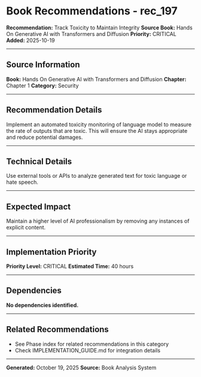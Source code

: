 # Book Recommendations - rec_197

**Recommendation:** Track Toxicity to Maintain Integrity
**Source Book:** Hands On Generative AI with Transformers and Diffusion
**Priority:** CRITICAL
**Added:** 2025-10-19

---

## Source Information

**Book:** Hands On Generative AI with Transformers and Diffusion
**Chapter:** Chapter 1
**Category:** Security

---

## Recommendation Details

Implement an automated toxicity monitoring of language model to measure the rate of outputs that are toxic. This will ensure the AI stays appropriate and reduce potential damages.

---

## Technical Details

Use external tools or APIs to analyze generated text for toxic language or hate speech.

---

## Expected Impact

Maintain a higher level of AI professionalism by removing any instances of explicit content.

---

## Implementation Priority

**Priority Level:** CRITICAL
**Estimated Time:** 40 hours

---

## Dependencies

**No dependencies identified.**

---

## Related Recommendations

- See Phase index for related recommendations in this category
- Check IMPLEMENTATION_GUIDE.md for integration details

---

**Generated:** October 19, 2025
**Source:** Book Analysis System
